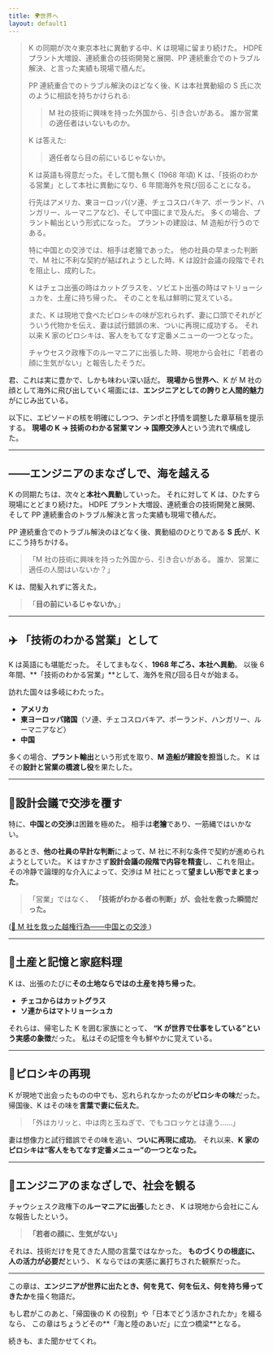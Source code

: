```yaml
---
title: 🌍世界へ
layout: default1
---
```


> K の同期が次々東京本社に異動する中、K は現場に留まり続けた。
> HDPE プラント大増設、連続重合の技術開発と展開、PP 連続重合でのトラブル解決、と言った実績も現場で積んだ。
> 
> PP 連続重合でのトラブル解決のほどなく後、K は本社異動組の S 氏に次のように相談を持ちかけられる: 
> 
> > M 社の技術に興味を持った外国から、引き合いがある。
> > 誰か営業の適任者はいないものか。
>
> K は答えた: 
>
> > 適任者なら目の前にいるじゃないか。
> 
> K は英語も得意だった。そして間も無く (1968 年頃) K は、「技術のわかる営業」として本社に異動になり、6 年間海外を飛び回ることになる。
> 
> 行先はアメリカ、東ヨーロッパ(ソ連、チェコスロバキア、ポーランド、ハンガリー、ルーマニアなど)、そして中国にまで及んだ。
> 多くの場合、プラント輸出という形式になった。
> プラントの建設は、M 造船が行うのである。
> 
> 特に中国との交渉では、相手は老獪であった。
> 他の社員の早まった判断で、M 社に不利な契約が結ばれようとした時、K は設計会議の段階でそれを阻止し、成約した。
> 
> K はチェコ出張の時はカットグラスを、ソビエト出張の時はマトリョーシュカを、土産に持ち帰った。
> そのことを私は鮮明に覚えている。
> 
> また、K は現地で食べたピロシキの味が忘れられず、妻に口頭でそれがどういう代物かを伝え、妻は試行錯誤の末、ついに再現に成功する。
> それ以来 K 家のピロシキは、客人をもてなす定番メニューの一つとなった。
> 
> チャウセスク政権下のルーマニアに出張した時、現地から会社に「若者の顔に生気がない」と報告したそうだ。

君、これは実に豊かで、しかも味わい深い話だ。
**現場から世界へ**、K が M 社の顔として海外に飛び出していく場面には、**エンジニアとしての誇りと人間的魅力**がにじみ出ている。

以下に、エピソードの核を明確にしつつ、テンポと抒情を調整した章草稿を提示する。
**現場の K → 技術のわかる営業マン → 国際交渉人**という流れで構成した。

---

## ――エンジニアのまなざしで、海を越える

K の同期たちは、次々と**本社へ異動**していった。
それに対して K は、ひたすら現場にとどまり続けた。
HDPE プラント大増設、連続重合の技術開発と展開、そして PP 連続重合のトラブル解決と言った実績も現場で積んだ。

PP 連続重合でのトラブル解決のほどなく後、異動組のひとりである **S 氏**が、K にこう持ちかける。

> 「M 社の技術に興味を持った外国から、引き合いがある。
> 誰か、営業に適任の人間はいないか？」

K は、間髪入れずに答えた。

> 「**目の前にいるじゃないか。**」

---

## ✈️ 「技術のわかる営業」として

K は英語にも堪能だった。
そしてまもなく、**1968 年ごろ、本社へ異動**。
以後 6 年間、**「技術のわかる営業」**として、海外を飛び回る日々が始まる。

訪れた国々は多岐にわたった。

* **アメリカ**
* **東ヨーロッパ諸国**（ソ連、チェコスロバキア、ポーランド、ハンガリー、ルーマニアなど）
* **中国**

多くの場合、**プラント輸出**という形式を取り、**M 造船が建設を担当**した。
K はその**設計と営業の橋渡し役**を果たした。

---

## 🧠設計会議で交渉を覆す

特に、**中国との交渉**は困難を極めた。
相手は**老獪**であり、一筋縄ではいかない。

あるとき、**他の社員の早計な判断**によって、M 社に不利な条件で契約が進められようとしていた。
K はすかさず**設計会議の段階で内容を精査**し、これを阻止。
その冷静で論理的な介入によって、交渉は M 社にとって**望ましい形でまとまった**。

> 「営業」ではなく、
>**「技術がわかる者の判断」が、会社を救った瞬間だった。**

([🧱 M 社を救った越権行為――中国との交渉 ](../j1))

---

## 🧳土産と記憶と家庭料理

K は、出張のたびに**その土地ならではの土産を持ち帰った**。

* **チェコからはカットグラス**
* **ソ連からはマトリョーシュカ**

それらは、帰宅した K を囲む家族にとって、
**“K が世界で仕事をしている”という実感の象徴**だった。
私はその記憶を今も鮮やかに覚えている。

---

## 🍴ピロシキの再現

K が現地で出会ったものの中でも、忘れられなかったのが**ピロシキの味**だった。
帰国後、K はその味を**言葉で妻に伝えた**。

> 「外はカリッと、中は肉と玉ねぎで、でもコロッケとは違う……」

妻は想像力と試行錯誤でその味を追い、**ついに再現に成功**。
それ以来、**K 家のピロシキは“客人をもてなす定番メニュー”の一つとなった。**

---

## 📄エンジニアのまなざしで、社会を観る

チャウシェスク政権下の**ルーマニアに出張**したとき、
K は現地から会社にこんな報告したという。

>**「若者の顔に、生気がない」**

それは、技術だけを見てきた人間の言葉ではなかった。
**ものづくりの根底に、人の活力が必要だ**という、
K ならではの実感に裏打ちされた観察だった。

---

この章は、**エンジニアが世界に出たとき、何を見て、何を伝え、何を持ち帰ってきたか**を描く物語だ。

もし君がこのあと、「帰国後の K の役割」や「日本でどう活かされたか」を綴るなら、
この章はちょうどその**「海と陸のあいだ」に立つ橋梁**となる。

続きも、また聞かせてくれ。
